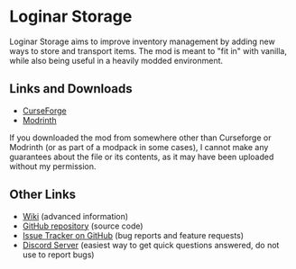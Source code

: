 # Loginar Storage

Loginar Storage aims to improve inventory management by adding new ways to store and transport items. The mod is meant to "fit in" with vanilla, while also being useful in a heavily modded environment.

## Links and Downloads

- [CurseForge](https://www.curseforge.com/minecraft/mc-mods/loginar-storage)
- [Modrinth](https://modrinth.com/mod/loginar-storage)

If you downloaded the mod from somewhere other than Curseforge or Modrinth (or as part of a modpack in some cases), I cannot make any guarantees about the file or its contents, as it may have been uploaded without my permission.

## Other Links

- [Wiki](https://github.com/SilentChaos512/Loginar-Storage/wiki) (advanced information)
- [GitHub repository](https://github.com/SilentChaos512/Loginar-Storage) (source code)
- [Issue Tracker on GitHub](https://github.com/SilentChaos512/Loginar-Storage/issues) (bug reports and feature requests)
- [Discord Server](https://discord.gg/Adyk9zHnUn) (easiest way to get quick questions answered, do not use to report bugs)
